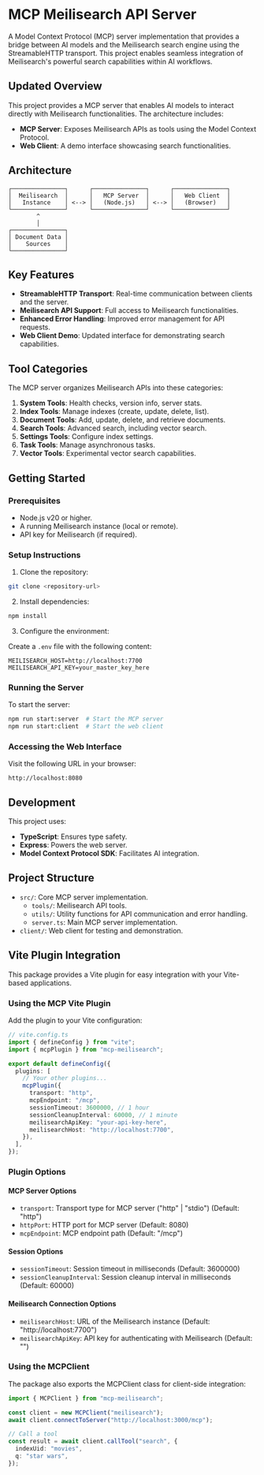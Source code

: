 # MCP Meilisearch API Server

A Model Context Protocol (MCP) server implementation that provides a bridge between AI models and the Meilisearch search engine using the StreamableHTTP transport. This project enables seamless integration of Meilisearch's powerful search capabilities within AI workflows.

## Updated Overview

This project provides a MCP server that enables AI models to interact directly with Meilisearch functionalities. The architecture includes:

- **MCP Server**: Exposes Meilisearch APIs as tools using the Model Context Protocol.
- **Web Client**: A demo interface showcasing search functionalities.

## Architecture

```
┌───────────────┐      ┌───────────────┐      ┌───────────────┐
│  Meilisearch  │      │   MCP Server  │      │   Web Client  │
│   Instance    │ <--> │   (Node.js)   │ <--> │   (Browser)   │
└───────────────┘      └───────────────┘      └───────────────┘
        ^
        │
┌───────────────┐
│ Document Data │
│    Sources    │
└───────────────┘
```

## Key Features

- **StreamableHTTP Transport**: Real-time communication between clients and the server.
- **Meilisearch API Support**: Full access to Meilisearch functionalities.
- **Enhanced Error Handling**: Improved error management for API requests.
- **Web Client Demo**: Updated interface for demonstrating search capabilities.

## Tool Categories

The MCP server organizes Meilisearch APIs into these categories:

1. **System Tools**: Health checks, version info, server stats.
2. **Index Tools**: Manage indexes (create, update, delete, list).
3. **Document Tools**: Add, update, delete, and retrieve documents.
4. **Search Tools**: Advanced search, including vector search.
5. **Settings Tools**: Configure index settings.
6. **Task Tools**: Manage asynchronous tasks.
7. **Vector Tools**: Experimental vector search capabilities.

## Getting Started

### Prerequisites

- Node.js v20 or higher.
- A running Meilisearch instance (local or remote).
- API key for Meilisearch (if required).

### Setup Instructions

1. Clone the repository:

```bash
git clone <repository-url>
```

2. Install dependencies:

```bash
npm install
```

3. Configure the environment:

Create a `.env` file with the following content:

```
MEILISEARCH_HOST=http://localhost:7700
MEILISEARCH_API_KEY=your_master_key_here
```

### Running the Server

To start the server:

```bash
npm run start:server  # Start the MCP server
npm run start:client  # Start the web client
```

### Accessing the Web Interface

Visit the following URL in your browser:

```
http://localhost:8080
```

## Development

This project uses:

- **TypeScript**: Ensures type safety.
- **Express**: Powers the web server.
- **Model Context Protocol SDK**: Facilitates AI integration.

## Project Structure

- `src/`: Core MCP server implementation.
  - `tools/`: Meilisearch API tools.
  - `utils/`: Utility functions for API communication and error handling.
  - `server.ts`: Main MCP server implementation.
- `client/`: Web client for testing and demonstration.

## Vite Plugin Integration

This package provides a Vite plugin for easy integration with your Vite-based applications.

### Using the MCP Vite Plugin

Add the plugin to your Vite configuration:

```typescript
// vite.config.ts
import { defineConfig } from "vite";
import { mcpPlugin } from "mcp-meilisearch";

export default defineConfig({
  plugins: [
    // Your other plugins...
    mcpPlugin({
      transport: "http",
      mcpEndpoint: "/mcp",
      sessionTimeout: 3600000, // 1 hour
      sessionCleanupInterval: 60000, // 1 minute
      meilisearchApiKey: "your-api-key-here",
      meilisearchHost: "http://localhost:7700",
    }),
  ],
});
```

### Plugin Options

#### MCP Server Options

- `transport`: Transport type for MCP server ("http" | "stdio") (Default: "http")
- `httpPort`: HTTP port for MCP server (Default: 8080)
- `mcpEndpoint`: MCP endpoint path (Default: "/mcp")

#### Session Options

- `sessionTimeout`: Session timeout in milliseconds (Default: 3600000)
- `sessionCleanupInterval`: Session cleanup interval in milliseconds (Default: 60000)

#### Meilisearch Connection Options

- `meilisearchHost`: URL of the Meilisearch instance (Default: "http://localhost:7700")
- `meilisearchApiKey`: API key for authenticating with Meilisearch (Default: "")

### Using the MCPClient

The package also exports the MCPClient class for client-side integration:

```typescript
import { MCPClient } from "mcp-meilisearch";

const client = new MCPClient("meilisearch");
await client.connectToServer("http://localhost:3000/mcp");

// Call a tool
const result = await client.callTool("search", {
  indexUid: "movies",
  q: "star wars",
});
```
